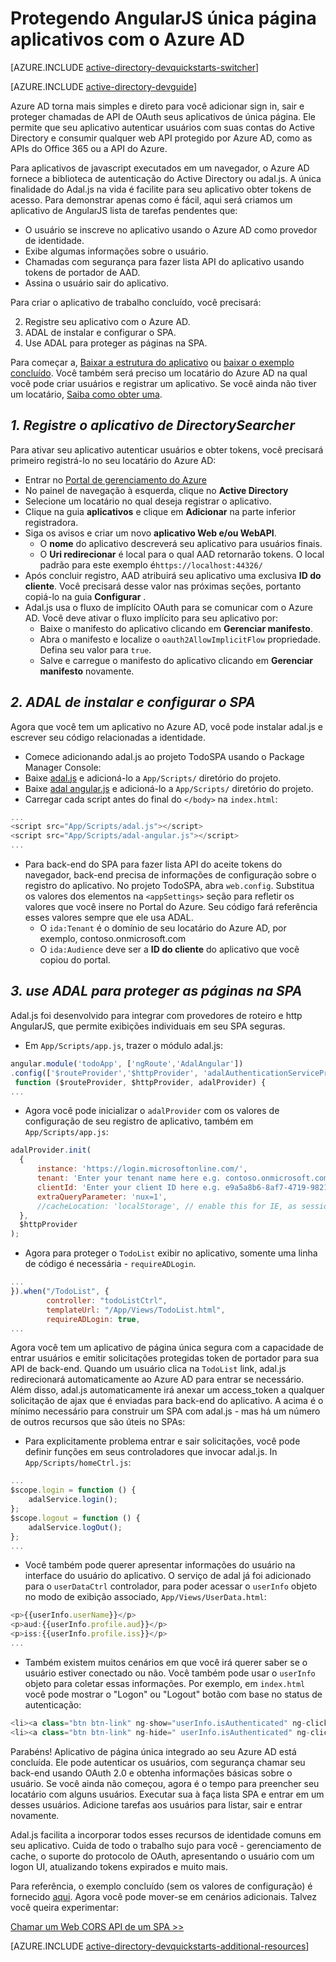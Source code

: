 <properties
    pageTitle="Azure AD AngularJS Introdução | Microsoft Azure"
    description="Como criar um aplicativo de Angular JS única página que se integra ao Azure AD para entrar e chama Azure AD protegido APIs usando OAuth."
    services="active-directory"
    documentationCenter=""
    authors="dstrockis"
    manager="mbaldwin"
    editor=""/>

<tags
    ms.service="active-directory"
    ms.workload="identity"
    ms.tgt_pltfrm="na"
    ms.devlang="javascript"
    ms.topic="article"
    ms.date="09/16/2016"
    ms.author="dastrock"/>


# <a name="securing-angularjs-single-page-apps-with-azure-ad"></a>Protegendo AngularJS única página aplicativos com o Azure AD

[AZURE.INCLUDE [active-directory-devquickstarts-switcher](../../includes/active-directory-devquickstarts-switcher.md)]

[AZURE.INCLUDE [active-directory-devguide](../../includes/active-directory-devguide.md)]

Azure AD torna mais simples e direto para você adicionar sign in, sair e proteger chamadas de API de OAuth seus aplicativos de única página.  Ele permite que seu aplicativo autenticar usuários com suas contas do Active Directory e consumir qualquer web API protegido por Azure AD, como as APIs do Office 365 ou a API do Azure.

Para aplicativos de javascript executados em um navegador, o Azure AD fornece a biblioteca de autenticação do Active Directory ou adal.js.  A única finalidade do Adal.js na vida é facilite para seu aplicativo obter tokens de acesso.  Para demonstrar apenas como é fácil, aqui será criamos um aplicativo de AngularJS lista de tarefas pendentes que:

- O usuário se inscreve no aplicativo usando o Azure AD como provedor de identidade.
- Exibe algumas informações sobre o usuário.
- Chamadas com segurança para fazer lista API do aplicativo usando tokens de portador de AAD.
- Assina o usuário sair do aplicativo.

Para criar o aplicativo de trabalho concluído, você precisará:

2. Registre seu aplicativo com o Azure AD.
3. ADAL de instalar e configurar o SPA.
5. Use ADAL para proteger as páginas na SPA.

Para começar a, [Baixar a estrutura do aplicativo](https://github.com/AzureADQuickStarts/SinglePageApp-AngularJS-DotNet/archive/skeleton.zip) ou [baixar o exemplo concluído](https://github.com/AzureADQuickStarts/SinglePageApp-AngularJS-DotNet/archive/complete.zip).  Você também será preciso um locatário do Azure AD na qual você pode criar usuários e registrar um aplicativo.  Se você ainda não tiver um locatário, [Saiba como obter uma](active-directory-howto-tenant.md).

## <a name="1-register-the-directorysearcher-application"></a>*1. Registre o aplicativo de DirectorySearcher*
Para ativar seu aplicativo autenticar usuários e obter tokens, você precisará primeiro registrá-lo no seu locatário do Azure AD:

-   Entrar no [Portal de gerenciamento do Azure](https://manage.windowsazure.com)
-   No painel de navegação à esquerda, clique no **Active Directory**
-   Selecione um locatário no qual deseja registrar o aplicativo.
-   Clique na guia **aplicativos** e clique em **Adicionar** na parte inferior registradora.
-   Siga os avisos e criar um novo **aplicativo Web e/ou WebAPI**.
    -   O **nome** do aplicativo descreverá seu aplicativo para usuários finais.
    -   O **Uri redirecionar** é local para o qual AAD retornarão tokens.  O local padrão para este exemplo é`https://localhost:44326/`
-   Após concluir registro, AAD atribuirá seu aplicativo uma exclusiva **ID do cliente**.  Você precisará desse valor nas próximas seções, portanto copiá-lo na guia **Configurar** .
- Adal.js usa o fluxo de implícito OAuth para se comunicar com o Azure AD.  Você deve ativar o fluxo implícito para seu aplicativo por:
    - Baixe o manifesto do aplicativo clicando em **Gerenciar manifesto**.
    - Abra o manifesto e localize o `oauth2AllowImplicitFlow` propriedade. Defina seu valor para `true`.
    - Salve e carregue o manifesto do aplicativo clicando em **Gerenciar manifesto** novamente.

## <a name="2-install-adal--configure-the-spa"></a>*2. ADAL de instalar e configurar o SPA*
Agora que você tem um aplicativo no Azure AD, você pode instalar adal.js e escrever seu código relacionadas a identidade.

-   Comece adicionando adal.js ao projeto TodoSPA usando o Package Manager Console:
  - Baixe [adal.js](https://raw.githubusercontent.com/AzureAD/azure-activedirectory-library-for-js/master/lib/adal.js) e adicioná-lo a `App/Scripts/` diretório do projeto.
  - Baixe [adal angular.js](https://raw.githubusercontent.com/AzureAD/azure-activedirectory-library-for-js/master/lib/adal-angular.js) e adicioná-lo a `App/Scripts/` diretório do projeto.
  - Carregar cada script antes do final do `</body>` na `index.html`:

```js
...
<script src="App/Scripts/adal.js"></script>
<script src="App/Scripts/adal-angular.js"></script>
...
```

-   Para back-end do SPA para fazer lista API do aceite tokens do navegador, back-end precisa de informações de configuração sobre o registro do aplicativo. No projeto TodoSPA, abra `web.config`.  Substitua os valores dos elementos na `<appSettings>` seção para refletir os valores que você insere no Portal do Azure.  Seu código fará referência esses valores sempre que ele usa ADAL.
    -   O `ida:Tenant` é o domínio de seu locatário do Azure AD, por exemplo, contoso.onmicrosoft.com
    -   O `ida:Audience` deve ser a **ID do cliente** do aplicativo que você copiou do portal.

## <a name="3--use-adal-to-secure-pages-in-the-spa"></a>*3. use ADAL para proteger as páginas na SPA*
Adal.js foi desenvolvido para integrar com provedores de roteiro e http AngularJS, que permite exibições individuais em seu SPA seguras.

- Em `App/Scripts/app.js`, trazer o módulo adal.js:

```js
angular.module('todoApp', ['ngRoute','AdalAngular'])
.config(['$routeProvider','$httpProvider', 'adalAuthenticationServiceProvider',
 function ($routeProvider, $httpProvider, adalProvider) {
...
```
- Agora você pode inicializar o `adalProvider` com os valores de configuração de seu registro de aplicativo, também em `App/Scripts/app.js`:

```js
adalProvider.init(
  {
      instance: 'https://login.microsoftonline.com/',
      tenant: 'Enter your tenant name here e.g. contoso.onmicrosoft.com',
      clientId: 'Enter your client ID here e.g. e9a5a8b6-8af7-4719-9821-0deef255f68e',
      extraQueryParameter: 'nux=1',
      //cacheLocation: 'localStorage', // enable this for IE, as sessionStorage does not work for localhost.
  },
  $httpProvider
);
```
- Agora para proteger o `TodoList` exibir no aplicativo, somente uma linha de código é necessária - `requireADLogin`.

```js
...
}).when("/TodoList", {
        controller: "todoListCtrl",
        templateUrl: "/App/Views/TodoList.html",
        requireADLogin: true,
...
```

Agora você tem um aplicativo de página única segura com a capacidade de entrar usuários e emitir solicitações protegidas token de portador para sua API de back-end.  Quando um usuário clica na `TodoList` link, adal.js redirecionará automaticamente ao Azure AD para entrar se necessário.  Além disso, adal.js automaticamente irá anexar um access_token a qualquer solicitação de ajax que é enviadas para back-end do aplicativo.  A acima é o mínimo necessário para construir um SPA com adal.js - mas há um número de outros recursos que são úteis no SPAs:

- Para explicitamente problema entrar e sair solicitações, você pode definir funções em seus controladores que invocar adal.js.  In `App/Scripts/homeCtrl.js`:

```js
...
$scope.login = function () {
    adalService.login();
};
$scope.logout = function () {
    adalService.logOut();
};
...
```
- Você também pode querer apresentar informações do usuário na interface do usuário do aplicativo.  O serviço de adal já foi adicionado para o `userDataCtrl` controlador, para poder acessar o `userInfo` objeto no modo de exibição associado, `App/Views/UserData.html`:

```js
<p>{{userInfo.userName}}</p>
<p>aud:{{userInfo.profile.aud}}</p>
<p>iss:{{userInfo.profile.iss}}</p>
...
```

- Também existem muitos cenários em que você irá querer saber se o usuário estiver conectado ou não.  Você também pode usar o `userInfo` objeto para coletar essas informações.  Por exemplo, em `index.html` você pode mostrar o "Logon" ou "Logout" botão com base no status de autenticação:

```js
<li><a class="btn btn-link" ng-show="userInfo.isAuthenticated" ng-click="logout()">Logout</a></li>
<li><a class="btn btn-link" ng-hide=" userInfo.isAuthenticated" ng-click="login()">Login</a></li>
```

Parabéns! Aplicativo de página única integrado ao seu Azure AD está concluída.  Ele pode autenticar os usuários, com segurança chamar seu back-end usando OAuth 2.0 e obtenha informações básicas sobre o usuário.  Se você ainda não começou, agora é o tempo para preencher seu locatário com alguns usuários.  Executar sua à faça lista SPA e entrar em um desses usuários.  Adicione tarefas aos usuários para listar, sair e entrar novamente.

Adal.js facilita a incorporar todos esses recursos de identidade comuns em seu aplicativo.  Cuida de todo o trabalho sujo para você - gerenciamento de cache, o suporte do protocolo de OAuth, apresentando o usuário com um logon UI, atualizando tokens expirados e muito mais.

Para referência, o exemplo concluído (sem os valores de configuração) é fornecido [aqui](https://github.com/AzureADQuickStarts/SinglePageApp-AngularJS-DotNet/archive/complete.zip).  Agora você pode mover-se em cenários adicionais.  Talvez você queira experimentar:

[Chamar um Web CORS API de um SPA >>](https://github.com/AzureAdSamples/SinglePageApp-WebAPI-AngularJS-DotNet)

[AZURE.INCLUDE [active-directory-devquickstarts-additional-resources](../../includes/active-directory-devquickstarts-additional-resources.md)]
